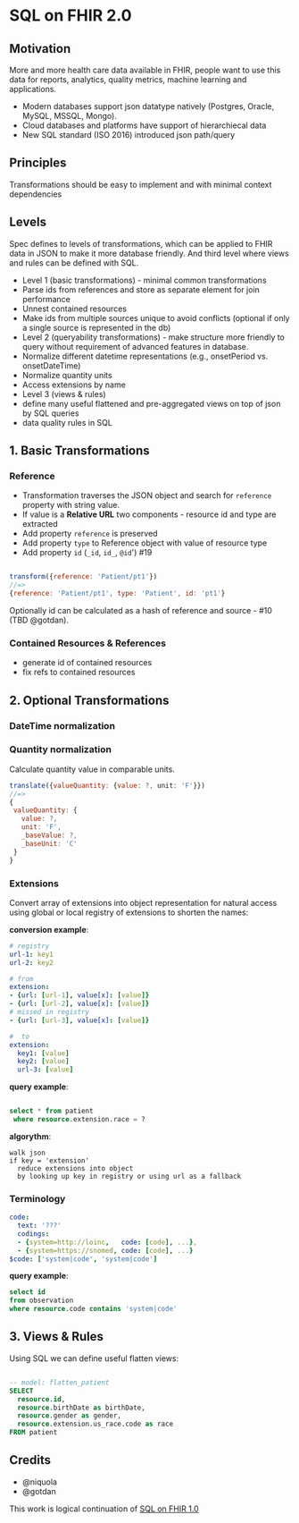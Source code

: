 # SQL on FHIR 2.0

## Motivation

More and more health care data available in FHIR,
people want to use this data for reports, analytics, quality metrics, machine learning
and applications.

* Modern databases support json datatype natively (Postgres, Oracle, MySQL, MSSQL, Mongo).
* Cloud databases and platforms have support of hierarchiecal data
* New SQL standard (ISO 2016) introduced json path/query

## Principles

Transformations should be easy to implement and with minimal context dependencies

## Levels

Spec defines to levels of transformations, which can be applied to FHIR data in JSON
to make it more database friendly. And third level where views and rules can be defined with SQL.

* Level 1 (basic transformations) - minimal common transformations
 * Parse ids from references and store as separate element for join performance
 * Unnest contained resources
 * Make ids from multiple sources unique to avoid conflicts (optional if only a single source is represented in the db)
* Level 2 (queryability transformations) - make structure more friendly to query without requirement of advanced features in database.
 * Normalize different datetime representations (e.g., onsetPeriod vs. onsetDateTime)
 * Normalize quantity units
 * Access extensions by name
* Level 3 (views & rules)
 * define many useful flattened and pre-aggregated views on top of json by SQL queries
 * data quality rules in SQL

## 1. Basic Transformations

### Reference

* Transformation traverses the JSON object and search for `reference` property with string value.
* If value is a **Relative URL** two components - resource id and type are extracted
* Add property `reference` is preserved
* Add property `type` to Reference object with value of resource type
* Add property `id` (`_id`, `id_`, `@id`') #19

```js

transform({reference: 'Patient/pt1'})
//=>
{reference: 'Patient/pt1', type: 'Patient', id: 'pt1'}

```

Optionally id can be calculated as a hash of reference and source - #10 (TBD @gotdan).


### Contained Resources & References

* generate id of contained resources
* fix refs to contained resources

## 2. Optional Transformations

### DateTime normalization

### Quantity normalization

Calculate quantity value in comparable units.

```js
translate({valueQuantity: {value: ?, unit: 'F'}})
//=>
{
 valueQuantity: {
   value: ?,
   unit: 'F',
   _baseValue: ?,
   _baseUnit: 'C'
 }
}
```

### Extensions

Convert array of extensions into object representation for natural access
using global or local registry of extensions to shorten the names:


**conversion example**:

```yaml
# registry
url-1: key1
url-2: key2

# from
extension:
- {url: [url-1], value[x]: [value]}
- {url: [url-2], value[x]: [value]}
# missed in registry
- {url: [url-3], value[x]: [value]}

#  to
extension:
  key1: [value]
  key2: [value]
  url-3: [value]
```

**query example**:

``` sql

select * from patient 
 where resource.extension.race = ?

```

**algorythm**:

```
walk json
if key = 'extension'
  reduce extensions into object
  by looking up key in registry or using url as a fallback
```


### Terminology


```yaml
code:
  text: '???'
  codings:
  - {system=http://loinc,   code: [code], ...}, 
  - {system=https://snomed, code: [code], ...}
$code: ['system|code', 'system|code']
```

**query example**:

```sql
select id
from observation
where resource.code contains 'system|code'
```


## 3. Views & Rules

Using SQL we can define useful flatten views:


```sql

-- model: flatten_patient
SELECT
  resource.id,
  resource.birthDate as birthDate,
  resource.gender as gender,
  resource.extension.us_race.code as race
FROM patient

```

## Credits

* @niquola
* @gotdan

This work is logical continuation of [SQL on FHIR 1.0](https://github.com/FHIR/sql-on-fhir/blob/master/sql-on-fhir.md)
